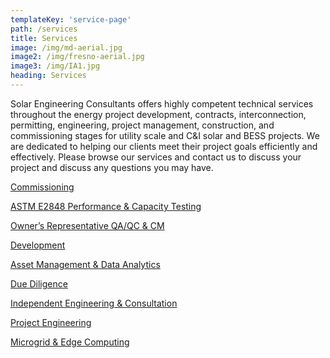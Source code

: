 ```yaml
---
templateKey: 'service-page'
path: /services
title: Services
image: /img/md-aerial.jpg
image2: /img/fresno-aerial.jpg
image3: /img/IA1.jpg
heading: Services
---
```


Solar Engineering Consultants offers highly competent technical services throughout the energy project
development, contracts, interconnection, permitting, engineering, project management, construction, and
commissioning stages for utility scale and C&I solar and BESS projects. We are dedicated to helping our
clients meet their project goals efficiently and effectively. Please browse our services and contact us to
discuss your project and discuss any questions you may have.

[Commissioning](/services/commissioning)

[ASTM E2848 Performance & Capacity Testing](/services/astm-capacity-testing)

[Owner’s Representative QA/QC & CM](/services/quality-assurance)

[Development](/services/development)

[Asset Management & Data Analytics](/services/asset-management)

[Due Diligence](/services/due-diligence)

[Independent Engineering & Consultation](/services/independent-engineering)

[Project Engineering](/services/project-engineering)

[Microgrid & Edge Computing](/services/microgrid)
